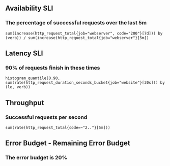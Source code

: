 ## Availability SLI
### The percentage of successful requests over the last 5m

`sum(increase(http_request_total{job="webserver", code="200"}[7d])) by (verb)) / sum(increase(http_request_total{job="webserver"}[5m])`

## Latency SLI
### 90% of requests finish in these times

`histogram_quantile(0.90, sum(rate(http_request_duration_seconds_bucket{job="website"}[30s])) by (le, verb))`

## Throughput
### Successful requests per second

`sum(rate(http_request_total{code=~"2.."}[5m]))`

## Error Budget - Remaining Error Budget
### The error budget is 20%

